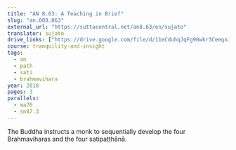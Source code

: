 ```yaml
---
title: "AN 8.63: A Teaching in Brief"
slug: "an.008.063"
external_url: "https://suttacentral.net/an8.63/en/sujato"
translator: sujato
drive_links: ["https://drive.google.com/file/d/11eCduhqJqFg90wkr3CeeqnJ5GjmI7xZr"]
course: tranquility-and-insight
tags:
  - an
  - path
  - sati
  - brahmavihara
year: 2018
pages: 3
parallels:
  - ma76
  - sn47.3
---
```


The Buddha instructs a monk to sequentially develop the four Brahmaviharas and the four satipaṭṭhānā.
